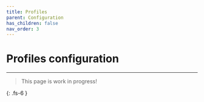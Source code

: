 ```yaml
---
title: Profiles
parent: Configuration
has_children: false
nav_order: 3
---
```


# Profiles configuration

---

> This page is work in progress!

{: .fs-6 }
